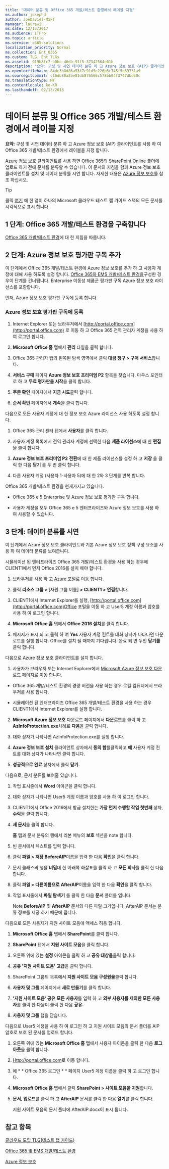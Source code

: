```yaml
---
title: "데이터 분류 및 Office 365 개발/테스트 환경에서 레이블 지정"
ms.author: josephd
author: JoeDavies-MSFT
manager: laurawi
ms.date: 12/15/2017
ms.audience: ITPro
ms.topic: article
ms.service: o365-solutions
localization_priority: Normal
ms.collection: Ent_O365
ms.custom: TLG, Ent_TLGs
ms.assetid: 919b8fc7-b0bc-46db-91f5-37342564e01b
description: "요약: 구성 및 시연 데이터 분류 하 고 Azure 정보 보호 (AIP) 클라이언트를 사용 하 여 Office 365 개발/테스트 환경에서 레이블을 지정 합니다."
ms.openlocfilehash: 84dc3b8d86a53f7c91d5c226b5c745f5d39731a9
ms.sourcegitcommit: c16db80a2be81db876566c578bb04f3747dbd50c
ms.translationtype: MT
ms.contentlocale: ko-KR
ms.lasthandoff: 02/13/2018
---
```

# <a name="data-classification-and-labeling-in-the-office-365-devtest-environment"></a>데이터 분류 및 Office 365 개발/테스트 환경에서 레이블 지정

 **요약:** 구성 및 시연 데이터 분류 하 고 Azure 정보 보호 (AIP) 클라이언트를 사용 하 여 Office 365 개발/테스트 환경에서 레이블을 지정 합니다.
  
Azure 정보 보호 클라이언트를 사용 하면 Office 365의 SharePoint Online 폴더에 업로드 하기 전에 문서를 분류할 수 있습니다. 이 문서의 지침을 함께 Azure 정보 보호 클라이언트를 설치 및 데이터 분류를 시연 합니다. 자세한 내용은 [Azure 정보 보호](https://www.microsoft.com/cloud-platform/azure-information-protection)를 참조 하십시오.
  
> [!TIP]
> 클릭 [여기](http://aka.ms/catlgstack) 에 한 맵이 하나의 Microsoft 클라우드 테스트 랩 가이드 스택의 모든 문서를 시각적으로 표시 합니다.
  
## <a name="phase-1-build-out-your-office-365-devtest-environment"></a>1 단계: Office 365 개발/테스트 환경을 구축합니다

[Office 365 개발/테스트 환경](office-365-dev-test-environment.md)에 대 한 지침을 따릅니다.
  
## <a name="phase-2-add-the-azure-information-protection-trial-subscription"></a>2 단계: Azure 정보 보호 평가판 구독 추가

이 단계에서 Office 365 개발/테스트 환경에 Azure 정보 보호를 추가 하 고 사용자 계정에 대해 사용 하도록 설정 합니다. [Office 365와 EMS 개발/테스트 환경을](http://technet.microsoft.com/library/c76eea86-d4b6-4d35-ad89-341696e89ef7.aspx)구성한 경우이 단계를 건너뜁니다. Enterprise 이동성 제품군 평가판 구독 Azure 정보 보호 라이선스를 포함합니다.
  
먼저, Azure 정보 보호 평가판 구독에 등록 합니다.
  
### <a name="sign-up-for-an-azure-information-protection-trial-subscription"></a>Azure 정보 보호 평가판 구독에 등록

1. Internet Explorer 또는 브라우저에서 [http://portal.office.com](http://portal.office.com) 로 이동 하 고 Office 365 전역 관리자 계정을 사용 하 여 로그인 합니다.
    
2. **Microsoft Office 홈** 탭에서 **관리** 타일을 클릭 합니다.
    
3. Office 365 관리자 탭의 왼쪽된 탐색 영역에서 클릭 **대금 청구 > 구매 서비스**합니다.
    
4. **서비스 구매** 페이지 **Azure 정보 보호 프리미엄 P2** 항목을 찾습니다. 마우스 포인터로 하 고 **무료 평가판을 시작**을 클릭 합니다.
    
5. **주문 확인** 페이지에서 **지금 시도**클릭 합니다.
    
6. **순서 확인** 페이지에서 **계속**을 클릭 합니다.
    
다음으로 모든 사용자 계정에 대 한 정보 보호 Azure 라이선스 사용 하도록 설정 합니다.
  
1. Office 365 관리 센터 탭에서 **사용자**를 클릭 합니다.
    
2.  사용자 계정 목록에서 전역 관리자 계정에 선택한 다음 **제품 라이선스**에 대 한 **편집** 을 클릭 합니다.
    
3. **Azure 정보 보호 프리미엄 P2** **전환**에 대 한 제품 라이선스를 설정 하 고 **저장** 을 클릭 한 다음 **닫기** 를 두 번 클릭 합니다.
    
4. 다른 사용자 계정 (사용자 1-사용자 5)에 대 한 2와 3 단계를 반복 합니다.
    
Office 365 개발/테스트 환경을 현재가지고 있습니다.
  
- Office 365 e 5 Enterprise 및 Azure 정보 보호 평가판 구독 합니다.
    
- 사용자 계정을 모두 Office 365 e 5 엔터프라이즈와 Azure 정보 보호를 사용 하 여 사용할 수 있습니다.
    
## <a name="phase-3-demonstrate-data-classification"></a>3 단계: 데이터 분류를 시연

이 단계에서 Azure 정보 보호 클라이언트와 기본 Azure 정보 보호 정책 구성 요소를 사용 하 여 데이터 분류를 보여줍니다.
  
시뮬레이션 된 엔터프라이즈 Office 365 개발/테스트 환경을 사용 하는 경우에 CLIENT1에서 먼저 Office 2016를 설치 해야 합니다.
  
1. 브라우저를 사용 하 고 [Azure 포털](http://portal.azure.com)로 이동 합니다.
    
2. 클릭 **리소스 그룹 >** [자원 그룹 이름] **> CLIENT1 > 연결**합니다.
    
3. CLIENT1에서 Internet Explorer를 실행, [http://portal.office.com](http://portal.office.com)Office 포털을 이동 하 고 User5 계정 이름과 암호를 사용 하 여 로그인 합니다.
    
4. **Microsoft Office 홈** 탭에서 **Office 2016 설치**를 클릭 합니다.
    
5. 메시지가 표시 되 고 클릭 하 여 **Yes** 사용자 계정 컨트롤 대화 상자가 나타나면 다운로드를 실행 합니다. Office를 설치 될 때까지 기다립니다. 완료 되 면 두번 **닫기를** 클릭 합니다.
    
다음으로 Azure 정보 보호 클라이언트를 설치 합니다.
  
1. 사용자가 브라우저 또는 Internet Explorer에서 [Microsoft Azure 정보 보호 다운로드 페이지](https://www.microsoft.com/download/details.aspx?id=53018)로 이동 합니다.
    
  - Office 365 개발/테스트 환경의 경량 버전을 사용 하는 경우 로컬 컴퓨터에서 브라우저를 사용 합니다.
    
  - 시뮬레이션 된 엔터프라이즈 Office 365 개발/테스트 환경을 사용 하는 경우 CLIENT1에서 Internet Explorer를 실행 합니다.
    
2. **Microsoft Azure 정보 보호** 다운로드 페이지에서 **다운로드**를 클릭 하 고 **AzInfoProtection.exe**차례로 **다음**을 클릭 합니다.
    
3. 대화 상자가 나타나면 AzInfoProtection.exe를 실행 합니다.
    
4. **Azure 정보 보호 설치** 클라이언트 상자에서 **동의 함**를클릭하고 **예** 사용자 계정 컨트롤 대화 상자가 나타나면 클릭 합니다.
    
5. **성공적으로 완료** 상자에서 클릭 **닫기.**
    
다음으로, 문서 분류를 보여줄 있습니다.
  
1. 작업 표시줄에서 **Word** 아이콘을 클릭 합니다.
    
2. 대화 상자가 나타나면 User5 계정 이름과 암호를 사용 하 여 로그인 합니다.
    
3. CLIENT1에서 Office 2016에서 방금 설치한는 **가장 먼저 수행할 작업 첫번째** 상자, **수락**을 클릭 합니다.
    
4. **새 문서**를 클릭 합니다. 
    
    **홈** 탭과 문서 분류의 행에서 리본 메뉴의 **보호** 섹션을 note 합니다.
    
5. 빈 문서에서 텍스트를 입력 합니다.
    
6. 클릭 **파일 > 저장** **BeforeAIP**이름을 입력 한 다음 **확인**을 클릭 합니다. 
    
7. 문서 클래스의 행을 **비밀**대 한 아래쪽 화살표를 클릭 하 고 **모든 회사**를 클릭 한 다음 합니다.
    
8. 클릭 **파일 > 다른이름으로** **AfterAIP**이름을 입력 한 다음 **확인**을 클릭 합니다.
    
9. 작업 표시줄에서 **파일 탐색기** 를 클릭 한 다음 **문서** 폴더를 엽니다.
    
    Note **BeforeAIP** 및 **AfterAIP** 문서의 다른 파일 크기입니다. AfterAIP 문서는 분류 정보를 제공 하기 때문에 큽니다.
    
다음으로 모든 사용자가 지원 사이트 모음에 액세스 허용 합니다.
  
1. **Microsoft Office 홈** 탭에서 **SharePoint**를 클릭 합니다.
    
2. **SharePoint** 탭에서 **지원 사이트 모음**을 클릭 합니다.
    
3. 오른쪽 위에 있는 **설정** 아이콘을 클릭 하 고 **공유 대상을**클릭 합니다.
    
4. **공유 '지원 사이트 모음'** **고급**을 클릭 합니다.
    
5. SharePoint 그룹의 목록에서 **지원 사이트 모음 구성원을**클릭 합니다.
    
6. **사용자 및 그룹** 페이지에서 **새로 만들기**를 클릭 합니다.
    
7. **'지원 사이트 모음' 공유** **모든 사용자**를 입력 하 고 **외부 사용자를 제외한 모든 사용자**를 클릭 한 다음이 클릭 한 다음 **공유.**
    
8. **사용자 및 그룹** 탭을 닫습니다.
    
다음으로 User5 계정을 사용 하 여 로그인 하 고 지원 사이트 모음의 문서 폴더를 AIP 암호로 보호 된 문서를 업로드 합니다.
  
1. 오른쪽 위에 있는 **Microsoft Office 홈** 탭에서 사용자 아이콘을 클릭 한 다음 **로그 아웃**을 클릭 합니다.
    
2. [Http://portal.office.com](http://portal.office.com)로 이동 합니다.
    
3. 에 * * Office 365 로그인 * * 페이지 User5 계정 이름을 클릭 하 고 로그인 합니다.
    
4. **Microsoft Office 홈** 탭에서 클릭 **SharePoint > 사이트 모음을 지원**합니다.
    
5. **문서**, **업로드**를 클릭 하 고 **AfterAIP** 문서를 클릭 한 다음 **열기**를 클릭 합니다.
    
    지원 사이트 모음의 문서 폴더에 AfterAIP.docx이 표시 됩니다.
    
## <a name="see-also"></a>참고 항목

[클라우드 도입 TLG(테스트 랩 가이드)](cloud-adoption-test-lab-guides-tlgs.md)

[Office 365 및 EMS 개발/테스트 환경](http://technet.microsoft.com/library/c76eea86-d4b6-4d35-ad89-341696e89ef7.aspx)
  
[Azure 정보 보호](https://www.microsoft.com/cloud-platform/azure-information-protection)


